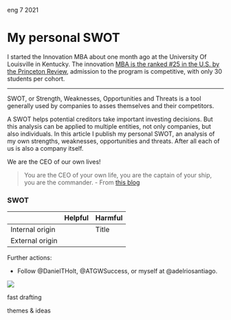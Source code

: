 <permalink>eng</permalink>
<month>7</month>
<year>2021</year>

# My personal SWOT

I started the Innovation MBA about one month ago at the University Of Louisville in Kentucky. The innovation [MBA is the ranked #25 in the U.S. by the Princeton Review](https://business.louisville.edu/academics-programs/graduate-programs/imba/#:~:text=Ranked%20%2325%20in%20the%20U.S.,only%2030%20students%20per%20cohort.), admission to the program is competitive, with only 30 students per cohort.

---



SWOT, or Strength, Weaknesses, Opportunities and Threats is a tool generally used by companies to asses themselves and their competitors. 

A SWOT helps potential creditors take important investing decisions. But this analysis can be applied to multiple entities, not only companies, but also individuals. In this article I publish my personal SWOT, an analysis of my own strengths, weaknesses, opportunities and threats. After all each of us is also a company itself. 



We are the CEO of our own lives!

> You are the CEO of your own life, you are the captain of your ship, you are the commander. - From [this blog](https://www.awakenthegreatnesswithin.com/)



### SWOT

|                 | Helpful | Harmful |
| --------------- | ------- | ------- |
| Internal origin |         | Title   |
| External origin |         |         |





Further actions:

- Follow @DanielTHolt, @ATGWSuccess, or myself at @adelriosantiago.



![](/articles/artificial/images/chessboard-gen0.png)

<hidden>fast drafting</hidden>

<hidden>themes & ideas</hidden>

